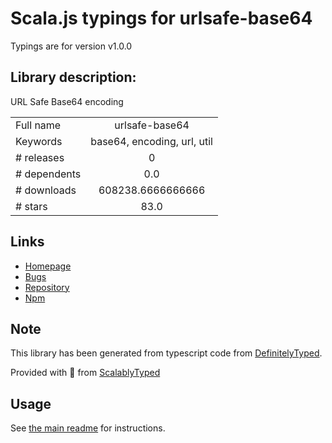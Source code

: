 
# Scala.js typings for urlsafe-base64

Typings are for version v1.0.0

## Library description:
URL Safe Base64 encoding

|                    |                 |
| ------------------ | :-------------: |
| Full name          | urlsafe-base64 |
| Keywords           | base64, encoding, url, util |
| # releases         | 0 |
| # dependents       | 0.0 |
| # downloads        | 608238.6666666666 |
| # stars            | 83.0 |

## Links
- [Homepage](https://github.com/RGBboy/urlsafe-base64)
- [Bugs](https://github.com/RGBboy/urlsafe-base64/issues)
- [Repository](https://github.com/RGBboy/urlsafe-base64)
- [Npm](https://www.npmjs.com/package/urlsafe-base64)
    


## Note
This library has been generated from typescript code from [DefinitelyTyped](https://definitelytyped.org).

Provided with :purple_heart: from [ScalablyTyped](https://github.com/oyvindberg/ScalablyTyped)

## Usage
See [the main readme](../../readme.md) for instructions.


